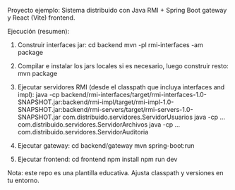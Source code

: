 Proyecto ejemplo: Sistema distribuido con Java RMI + Spring Boot gateway y React (Vite) frontend.

Ejecución (resumen):
1. Construir interfaces jar:
   cd backend
   mvn -pl rmi-interfaces -am package

2. Compilar e instalar los jars locales si es necesario, luego construir resto:
   mvn package

3. Ejecutar servidores RMI (desde el classpath que incluya interfaces and impl):
   java -cp backend/rmi-interfaces/target/rmi-interfaces-1.0-SNAPSHOT.jar:backend/rmi-impl/target/rmi-impl-1.0-SNAPSHOT.jar:backend/rmi-servers/target/rmi-servers-1.0-SNAPSHOT.jar com.distribuido.servidores.ServidorUsuarios
   java -cp ... com.distribuido.servidores.ServidorArchivos
   java -cp ... com.distribuido.servidores.ServidorAuditoria

4. Ejecutar gateway:
   cd backend/gateway
   mvn spring-boot:run

5. Ejecutar frontend:
   cd frontend
   npm install
   npm run dev

Nota: este repo es una plantilla educativa. Ajusta classpath y versiones en tu entorno.